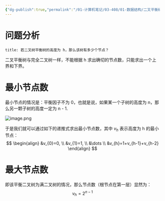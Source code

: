 ```yaml
---
{"dg-publish":true,"permalink":"/01-计算机笔记/03-408/01-数据结构/二叉平衡树的结点数计算/","tags":["personal/blog","algorithm/data-structures/有序表","algorithm/data-structures/有序表/平衡树"]}
---
```


# 问题分析
```ad-question
title: 若二叉树平衡树的高度为 h，那么该树有多少个节点？
```
二叉平衡树与完全二叉树一样，不能根据 h 求出确切的节点数，只能求出一个上界和下界。

# 最小节点数
最小节点的情况是：平衡因子不为 0，也就是说，如果某一个子树的高度为 n，那么另一颗子树的高度一定为 n - 1.

![image.png](https://yelanyanyu-img-bed.oss-cn-hangzhou.aliyuncs.com/img/blog/2024/05/20240509212757.png)


于是我们就可以通过如下的递推式求出最小节点数，其中 $\displaystyle v_{h}$ 表示高度为 h 的最小节点：
$$
\begin{align}
&v_{0}=0, \\
&v_{1}=1, \\
&\dots \\
&v_{h}=1+v_{h-1}+v_{h-2}
\end{align}
$$

# 最大节点数
即该平衡二叉树为满二叉树的情况，那么节点数（根节点在第一层）显然为：
$$
v_{h}=2^{n-1}
$$



